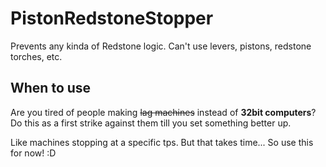# PistonRedstoneStopper

Prevents any kinda of Redstone logic. Can't use levers, pistons, redstone torches, etc.

## When to use
Are you tired of people making ~~lag machines~~ instead of **32bit computers**? Do this as a first strike against them till you set something better up.

Like machines stopping at a specific tps. But that takes time... So use this for now! :D
